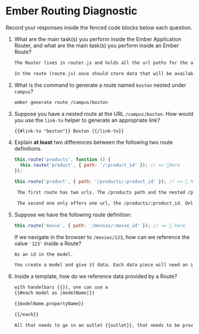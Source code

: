 # Ember Routing Diagnostic

Record your responses inside the fenced code blocks below each question.

1.  What are the main task(s) you perform inside the Ember Application Router,
    and what are the main task(s) you perform inside an Ember Route?

    ```md
    The Router lives in router.js and holds all the url paths for the application to display. You can also have nestes paths inside the Router.

    In the route (route.js) once should store data that will be available for the respective template.hbs.
    ```

1.  What is the command to generate a route named `boston` nested under
    `campus`?

    ```md
    ember generate route /campus/boston
    ```

1.  Suppose you have a nested route at the URL `/campus/boston`. How would you
    use the `link-to` helper to generate an appropriate link?

    ```md
    {{#link-to "boston"}} Boston {{/link-to}}
    ```

1.  Explain **at least** two differences between the following two route
    definitions.

    ```js
    this.route('products', function () {
      this.route('product', { path: '/:product_id' }); // <= 👀here
    });

    this.route('product', { path: '/products/:product_id' }); // <= 👀 here
    ```

    ```md
     The first route has two urls. The /products path and the nested /products/product_id. If you go to AppName/products you will find a view and at AppName/products/3 you will find a view.

     The second one only offers one url, the /products/:product_id. Only one view. 


    ```

1.  Suppose we have the following route definition:

    ```js
    this.route('movie', { path: '/movies/:movie_id' }); // <= 👀 here
    ```

    If we navigate in the browser to `/movies/123`, how can we reference the
    value `'123'` inside a Route?

    ```md
    As an id in the model.

    You create a model and give it data. Each data piece will need an id to be references for the url. In our case a title for the movies would probably be provided too.
    ```

1.  Inside a template, how do we reference data provided by a Route?

    ```md
    with handelbars {{}}, one can use a
    {{#each model as |modelName|}}

    {{modelName.propertyName}}

    {{/each}}

    All that needs to go in an outlet {{outlet}}, that needs to be provided at the template where it's going to be shown.
    ```
